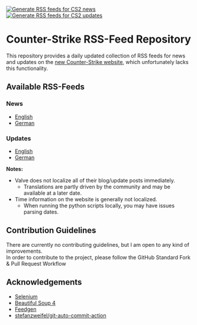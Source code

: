 [![Generate RSS feeds for CS2 news](https://github.com/IceQ1337/CS2-RSS-Feed/actions/workflows/generate-news-feed.yaml/badge.svg)](https://github.com/IceQ1337/CS2-RSS-Feed/actions/workflows/generate-news-feed.yaml) [![Generate RSS feeds for CS2 updates](https://github.com/IceQ1337/CS2-RSS-Feed/actions/workflows/generate-updates-feed.yaml/badge.svg)](https://github.com/IceQ1337/CS2-RSS-Feed/actions/workflows/generate-updates-feed.yaml)

# Counter-Strike RSS-Feed Repository
This repository provides a daily updated collection of RSS feeds for news and updates on the [new Counter-Strike website](https://counter-strike.net), which unfortunately lacks this functionality.

## Available RSS-Feeds
### News
-  [English](https://raw.githubusercontent.com/IceQ1337/CS2-RSS-Feed/master/feeds/news-feed-en.xml)
-  [German](https://raw.githubusercontent.com/IceQ1337/CS2-RSS-Feed/master/feeds/news-feed-de.xml)

### Updates
-  [English](https://raw.githubusercontent.com/IceQ1337/CS2-RSS-Feed/master/feeds/updates-feed-en.xml)
-  [German](https://raw.githubusercontent.com/IceQ1337/CS2-RSS-Feed/master/feeds/updates-feed-de.xml)

**Notes:**
- Valve does not localize all of their blog/update posts immediately.
  - Translations are partly driven by the community and may be available at a later date.
- Time information on the website is generally not localized.
  - When running the python scripts locally, you may have issues parsing dates.

## Contribution Guidelines
There are currently no contributing guidelines, but I am open to any kind of improvements.  
In order to contribute to the project, please follow the GitHub Standard Fork & Pull Request Workflow

## Acknowledgements
- [Selenium](https://github.com/SeleniumHQ/selenium)
- [Beautiful Soup 4](https://www.crummy.com/software/BeautifulSoup/)
- [Feedgen](https://feedgen.kiesow.be/)
- [stefanzweifel/git-auto-commit-action](https://github.com/stefanzweifel/git-auto-commit-action)